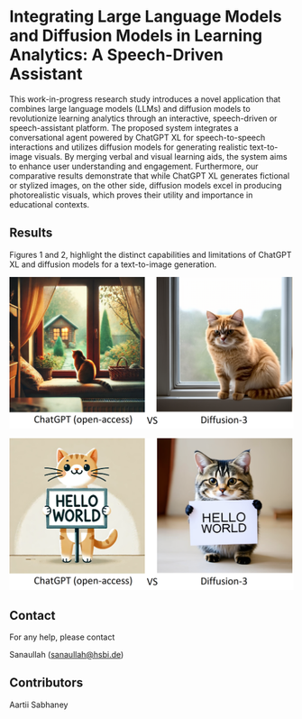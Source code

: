 # Integrating Large Language Models and Diffusion Models in Learning Analytics: A Speech-Driven Assistant

This work-in-progress research study introduces a novel application that combines large language models (LLMs) and diffusion models to revolutionize learning analytics through an interactive, speech-driven or speech-assistant platform. The proposed system integrates a conversational agent powered by ChatGPT XL for speech-to-speech interactions and utilizes diffusion models for generating realistic text-to-image visuals. By merging verbal and visual learning aids, the system aims to enhance user understanding and engagement. Furthermore, our comparative results demonstrate that while ChatGPT XL generates fictional or stylized images, on the other
side, diffusion models excel in producing photorealistic visuals, which proves their utility and importance in educational contexts.


## Results

Figures 1 and 2, highlight the distinct capabilities and limitations of ChatGPT XL and diffusion models for a text-to-image generation.
 
![ChatGPT XL Model vs Diffusion Model](https://github.com/Rao-Sanaullah/LLM/blob/main/1.png)

![ChatGPT XL Model vs Diffusion Model](https://github.com/Rao-Sanaullah/LLM/blob/main/2.png)


## Contact
For any help, please contact

Sanaullah (sanaullah@hsbi.de)


## Contributors
Aartii Sabhaney
